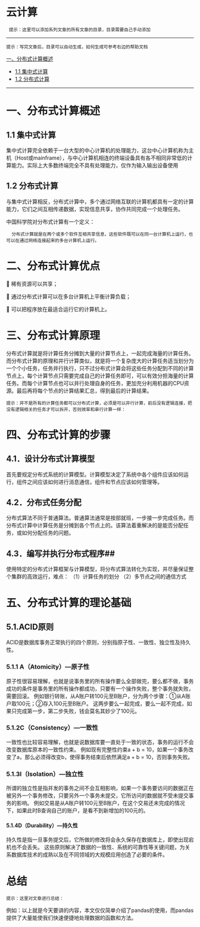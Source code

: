 # 云计算
` 提示：这里可以添加系列文章的所有文章的目录，目录需要自己手动添加`
 
---

`提示：写完文章后，目录可以自动生成，如何生成可参考右边的帮助文档`

[一、分布式计算概述](#1)
- [1.1 集中式计算](#2)
- [1.2 分布式计算](#3)

---



<h1 id=1>一、分布式计算概述</h1>

<h2 id=2>1.1 集中式计算</h2>

集中式计算完全依赖于一台大型的中心计算机的处理能力，这台中心计算机称为主机（Host或mainframe），与中心计算机相连的终端设备具有各不相同非常低的计算能力。实际上大多数终端完全不具有处理能力，仅作为输入输出设备使用
<h2 id=2>1.2 分布式计算</h2>
与集中式计算相反，分布式计算中，多个通过网络互联的计算机都具有一定的计算能力，它们之间互相传递数据，实现信息共享，协作共同完成一个处理任务。 

中国科学院对分布式计算有一个定义：

      分布式计算就是在两个或多个软件互相共享信息，这些软件既可以在同一台计算机上运行，也可以在通过网络连接起来的多台计算机上运行。

# 二、分布式计算优点 #

  稀有资源可以共享；

  通过分布式计算可以在多台计算机上平衡计算负载；

  可以把程序放在最适合运行它的计算机上。

# 三、分布式计算原理 #

分布式计算就是将计算任务分摊到大量的计算节点上，一起完成海量的计算任务。而分布式计算的原理和并行计算类似，就是将一个复杂庞大的计算任务适当划分为一个个小任务，任务并行执行，只不过分布式计算会将这些任务分配到不同的计算节点上，每个计算节点只需要完成自己的计算任务即可，可以有效分担海量的计算任务。而每个计算节点也可以并行处理自身的任务，更加充分利用机器的CPU资源。最后再将每个节点的计算结果汇总，得到最后的计算结果。

`提示：并不是所有的计算任务都可以分布式计算，必须是可以并行计算，前后没有逻辑连接，把没有逻辑相关的任务才可以拆开，否则效率和串行计算一样：`

# 四、分布式计算的步骤 #

## 4.1．设计分布式计算模型 ##

首先要规定分布式系统的计算模型。计算模型决定了系统中各个组件应该如何运行，组件之间应该如何进行消息通信，组件和节点应该如何管理等。

## 4.2．分布式任务分配 ##

分布式算法不同于普通算法。普通算法通常是按部就班，一步接一步完成任务。而分布式计算中计算任务是分摊到各个节点上的。该算法着重解决的是能否分配任务，或如何分配任务的问题。

## 4.3．编写并执行分布式程序##
使用特定的分布式计算框架与计算模型，将分布式算法转化为实现，并尽量保证整个集群的高效运行，难点：
（1）计算任务的划分
（2）多节点之间的通信方式

# 五、分布式计算的理论基础 #

## 5.1.ACID原则 ##
ACID是数据库事务正常执行的四个原则，分别指原子性、一致性、独立性及持久性。
### 5.1.1 A（Atomicity）—原子性 ###
原子性很容易理解，也就是说事务里的所有操作要么全部做完，要么都不做，事务成功的条件是事务里的所有操作都成功，只要有一个操作失败，整个事务就失败，需要回滚。
例如银行转账，从A账户转100元至B账户，分为两个步骤：①从A账户取100元；②存入100元至B账户。
这两步要么一起完成，要么一起不完成，如果只完成第一步，第二步失败，钱会莫名其妙少了100元。

### 5.1.2C（Consistency）—一致性 ###
一致性也比较容易理解，也就是说数据库要一直处于一致的状态，事务的运行不会改变数据库原本的一致性约束。
例如现有完整性约束a + b = 10，如果一个事务改变了a，那么必须得改变b，使得事务结束后依然满足a + b = 10，否则事务失败。

### 5.1.3I（Isolation）—独立性 ###
所谓的独立性是指并发的事务之间不会互相影响，如果一个事务要访问的数据正在被另外一个事务修改，只要另外一个事务未提交，它所访问的数据就不受未提交事务的影响。
例如交易是从A账户转100元至B账户，在这个交易还未完成的情况下，如果此时B查询自己的账户，是看不到新增加的100元的。
#### 5.1.4D（Durability）—持久性 ####
持久性是指一旦事务提交后，它所做的修改将会永久保存在数据库上，即使出现宕机也不会丢失。
这些原则解决了数据的一致性、系统的可靠性等关键问题，为关系数据库技术的成熟以及在不同领域的大规模应用创造了必要的条件。


# 总结 #
`提示：这里对文章进行总结：`

例如：以上就是今天要讲的内容，本文仅仅简单介绍了pandas的使用，而pandas提供了大量能使我们快速便捷地处理数据的函数和方法。
